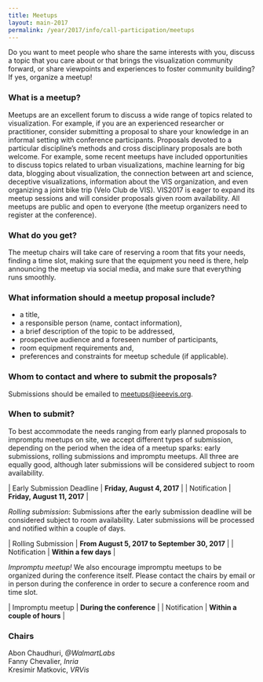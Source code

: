 ```yaml
---
title: Meetups
layout: main-2017
permalink: /year/2017/info/call-participation/meetups
---
```


Do you want to meet people who share the same interests with you, discuss a topic that you care about or that brings the visualization community forward, or share viewpoints and experiences to foster community building? If yes, organize a meetup!

### What is a meetup?

Meetups are an excellent forum to discuss a wide range of topics related to visualization. For example, if you are an experienced researcher or practitioner, consider submitting a proposal to share your knowledge in an informal setting with conference participants. Proposals devoted to a particular discipline’s methods and cross disciplinary proposals are both welcome. For example, some recent meetups have included opportunities to discuss topics related to urban visualizations, machine learning for big data, blogging about visualization, the connection between art and science, deceptive visualizations, information about the VIS organization, and even organizing a joint bike trip (Velo Club de VIS).  VIS2017 is eager to expand its meetup sessions and will consider proposals given room availability. All meetups are public and open to everyone (the meetup organizers need to register at the conference).

### What do you get?

The meetup chairs will take care of reserving a room that fits your needs, finding a time slot, making sure that the equipment you need is there, help announcing the meetup via social media, and make sure that everything runs smoothly.

### What information should a meetup proposal include?

* a title,
* a responsible person (name, contact information),
* a brief description of the topic to be addressed,
* prospective audience and a foreseen number of participants,
* room equipment requirements and,
* preferences and constraints for meetup schedule (if applicable).

### Whom to contact and where to submit the proposals?

Submissions should be emailed to
[meetups@ieeevis.org](mailto:meetups@ieeevis.org).

### When to submit?
To best accommodate the needs ranging from early planned proposals to impromptu meetups on site, we accept different types of submission, depending on the period when the idea of a meetup sparks: early submissions, rolling submissions and impromptu meetups. All three are equally good, although later submissions will be considered subject to room availability.

| Early Submission Deadline | **Friday, August 4, 2017** |
| Notification | **Friday, August 11, 2017** |

*Rolling submission*: Submissions after the early submission deadline will be considered subject to room availability. Later submissions will be processed and notified within a couple of days.

| Rolling Submission | **From August 5, 2017 to September 30, 2017** |
| Notification | **Within a few days** |

*Impromptu meetup!* We also encourage impromptu meetups to be organized during the conference itself. Please contact the chairs by email or in person during the conference in order to secure a conference room and time slot.

| Impromptu meetup | **During the conference** |
| Notification | **Within a couple of hours** |


### Chairs

Abon Chaudhuri, *@WalmartLabs*  
Fanny Chevalier, *Inria*  
Kresimir Matkovic, *VRVis*

